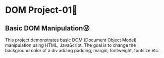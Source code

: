 # DOM Project-01🥳
## Basic DOM Manipulation😜
This project demonstrates basic DOM (Document Object Model) manipulation using HTML, JavaScript. The goal is to change the background color of a div adding padding, margin, fontweight, fontsize etc.
